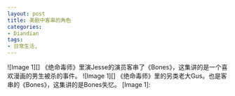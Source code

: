 ```yaml
---
layout: post
title: 美剧中客串的角色
categories:
- Diandian
tags:
- 日常生活, 
---
```

!\[Image 1\]\[\] 《绝命毒师》里演Jesse的演员客串了《Bones》，这集讲的是一个喜欢漫画的男生被杀的事件。 !\[Image 1\]\[\] 《绝命毒师》里的另类老大Gus。也是客串的《Bones》，这集讲的是Bones失忆。 \[Image 1\]: